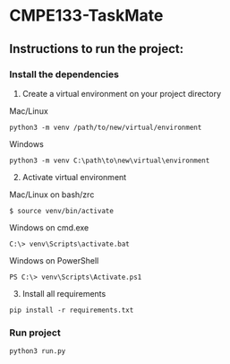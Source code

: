 # CMPE133-TaskMate

## Instructions to run the project:

### Install the dependencies
1. Create a virtual environment on your project directory

Mac/Linux
```
python3 -m venv /path/to/new/virtual/environment
```

Windows
```
python3 -m venv C:\path\to\new\virtual\environment
```

2. Activate virtual environment

Mac/Linux on bash/zrc
```
$ source venv/bin/activate
```

Windows on cmd.exe
```
C:\> venv\Scripts\activate.bat
```

Windows on PowerShell
```
PS C:\> venv\Scripts\Activate.ps1
```

3. Install all requirements
```
pip install -r requirements.txt
```

### Run project
```
python3 run.py
```
